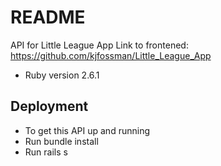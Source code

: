 # README
API for Little League App
Link to frontened: https://github.com/kjfossman/Little_League_App

* Ruby version 2.6.1

## Deployment
- To get this API up and running 
 - Run bundle install 
 - Run rails s
 